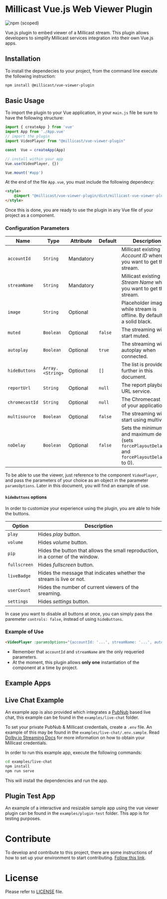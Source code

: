 # Millicast Vue.js Web Viewer Plugin

![npm (scoped)](https://img.shields.io/npm/v/@millicast/vue-viewer-plugin)

Vue.js plugin to embed viewer of a Millicast stream. This plugin allows developers to simplify Millicast services integration into their own Vue.js apps.

## Installation

To install the dependecies to your project, from the command line execute the following instruction:

```bash
npm install @millicast/vue-viewer-plugin
```

## Basic Usage

To import the plugin to your Vue application, in your `main.js` file be sure to have the following structure:

```javascript
import { createApp } from 'vue'
import App from './App.vue'
// import the plugin
import VideoPlayer from "@millicast/vue-viewer-plugin"

const  Vue = createApp(App)

// install within your app
Vue.use(VideoPlayer, {})

Vue.mount('#app')
```

At the end of the file `App.vue`, you must include the following dependecy:
```html
<style>
    @import "@millicast/vue-viewer-plugin/dist/millicast-vue-viewer-plugin.css";
</style>
```

Once this is done, you are ready to use the plugin in any Vue file of your project as a component.

### Configuration Parameters

| Name           | Type             | Attribute | Default | Description                                                                                       |
| -------------- | ---------------- | --------- | ------- | ------------------------------------------------------------------------------------------------- |
| `accountId`    | `String`         | Mandatory |         | Millicast existing *Account ID* where you want to get the stream.                                 |
| `streamName`   | `String`         | Mandatory |         | Millicast existing *Stream Name* where you want to get the stream.                                |
| `image`        | `String`         | Optional  |         | Placeholder image while stream is offline. By default it is a solid black.                        |
| `muted`        | `Boolean`        | Optional  | `false` | The streaming will start muted.                                                                   |
| `autoplay`     | `Boolean`        | Optional  | `true`  | The streaming will autoplay when connected.                                                       |
| `hideButtons`  | `Array.<String>` | Optional  | `[]`    | The list is provided further in this document.                                                    |
| `reportUrl`    | `String`         | Optional  | `null`  | The report playback URL service.                                                                  |
| `chromecastId` | `String`         | Optional  | `null`  | The Chromecast ID of your application.                                                            |
| `multisource`  | `Boolean`        | Optional  | `false` | The streaming will start using multiview.                                                          |
| `noDelay`      | `Boolean`        | Optional  | `false` | Sets the minimum and maximum delay (sets `forcePlayoutDelayMin` and `forcePlayoutDelayMax` to 0). |

To be able to use the viewer, just reference to the component `VideoPlayer`, and pass the parameters of your choice as an object in the parameter `paramsOptions`. Later in this document, you will find an example of use.

#### `hideButtons` options

In order to customize your experience using the plugin, you are able to hide the buttons.

| Option       | Description                                                                     |
| ------------ | ------------------------------------------------------------------------------- |
| `play`       | Hides *play* button.                                                            |
| `volume`     | Hides *volume* button.                                                          |
| `pip`        | Hides the button that allows the small reproduction, in a corner of the window. |
| `fullscreen` | Hides *fullscreen* button.                                                      |
| `liveBadge`  | Hides the message that indicates whether the stream is live or not.             |
| `userCount`  | Hides the number of current viewers of the sreaming.                            |
| `settings`   | Hides *settings* button.                                                        |

In case you want to disable all buttons at once, you can simply pass the paremeter `controls: false`, instead of using `hideButtons`.

### Example of Use

```html
<VideoPlayer :paramsOptions="{accountId: '...', streamName: '...', autoplay: false, hideButtons: ['liveBadge'] }" />
```

- Remember that `accountId` and `streamName` are the only requeried parameters.
- At the moment, this plugin allows **only one** instantiation of the component at a time by project.

## Example Apps

## Live Chat Example

An example app is also provided which integrates a [PubNub](https://www.pubnub.com/docs/) based live chat, this example can be found in the `examples/live-chat` folder.

To set your private PubNub & Millicast credentials, create a `.env` file. An example of this may be found in the `examples/live-chat/.env.sample`. Read [Dolby.io Streaming Docs](https://docs.dolby.io/streaming-apis/docs) for more information on how to obtain your Millicast credentials.

In order to run this example app, execute the following commands:

```bash
cd examples/live-chat
npm install
npm run serve
```

This will install the dependencies and run the app.

## Plugin Test App

An example of a interactive and resizable sample app using the vue viewer plugin can be found in the `examples/plugin-test` folder.
This app is for testing purposes.

# Contribute

To develop and contribute to this project, there are some instructions of how to set up your environment to start contributing. [Follow this link](https://github.com/millicast/vue-viewer-plugin/blob/main/developer-info.md).

# License
Please refer to [LICENSE](https://github.com/millicast/vue-viewer-plugin/blob/main/LICENSE) file.
